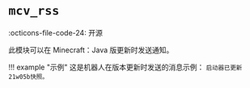 # `mcv_rss`
:octicons-file-code-24: 开源

此模块可以在 Minecraft：Java 版更新时发送通知。

!!! example "示例"
    这是机器人在版本更新时发送的消息示例：
    ```
    启动器已更新21w05b快照。
    ```
